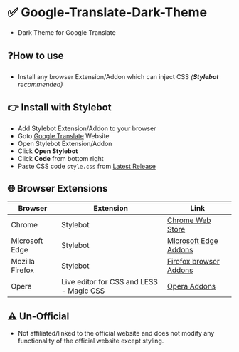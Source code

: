 # ✅ Google-Translate-Dark-Theme
- Dark Theme for Google Translate

## ❓How to use
- Install any browser Extension/Addon which can inject CSS *(**Stylebot** recommended)*
## 👉 Install with Stylebot
- Add Stylebot Extension/Addon to your browser
- Goto [Google Translate](https://translate.google.com/) Website
- Open Stylebot Extension/Addon
- Click **Open Stylebot**
- Click **Code** from bottom right
- Paste CSS code `style.css` from [Latest Release](https://github.com/cool-dev-code/Google-Translate-Dark-Theme/releases)
## 🌐 Browser Extensions
| Browser | Extension | Link |
|-----------------|-----------------|-----------------|
| Chrome | Stylebot | [Chrome Web Store](https://chromewebstore.google.com/detail/stylebot/oiaejidbmkiecgbjeifoejpgmdaleoha) |
| Microsoft Edge | Stylebot | [Microsoft Edge Addons](https://microsoftedge.microsoft.com/addons/detail/stylebot/mjolbpfednnbebfapicajpifliopnnai) |
| Mozilla Firefox | Stylebot | [Firefox browser Addons](https://addons.mozilla.org/en-US/firefox/addon/stylebot-web/) |
| Opera | Live editor for CSS and LESS - Magic CSS | [Opera Addons](https://addons.opera.com/en-gb/extensions/details/live-editor-for-css-and-less-magic-css/) |

## ⚠️ Un-Official
- Not affiliated/linked to the official website and does not modify any functionality of the official website except styling.

